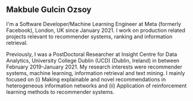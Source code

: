 
## Makbule Gulcin Ozsoy
I'm a Software Developer/Machine Learning Engineer at Meta (formerly Facebook), London, UK since January 2021. I work on production related projects relevant to recommender systems, ranking and information retrieval. 

Previously, I was a PostDoctoral Researcher at Insight Centre for Data Analytics, University College Dublin (UCD) (Dublin, Ireland) in between February 2019-January 2021. My research interests were recommender systems, machine learning, information retrieval and text mining. I mainly focused on 
(i) Making explainable and novel recommendations in heterogeneous information networks and 
(ii) Application of reinforcement learning methods to recommender systems. 
